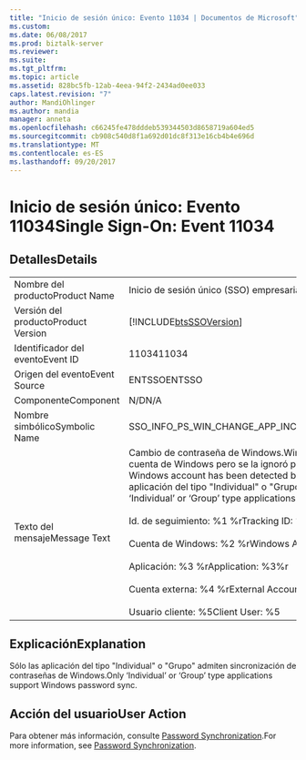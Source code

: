 ```yaml
---
title: "Inicio de sesión único: Evento 11034 | Documentos de Microsoft"
ms.custom: 
ms.date: 06/08/2017
ms.prod: biztalk-server
ms.reviewer: 
ms.suite: 
ms.tgt_pltfrm: 
ms.topic: article
ms.assetid: 828bc5fb-12ab-4eea-94f2-2434ad0ee033
caps.latest.revision: "7"
author: MandiOhlinger
ms.author: mandia
manager: anneta
ms.openlocfilehash: c66245fe478dddeb539344503d8658719a604ed5
ms.sourcegitcommit: cb908c540d8f1a692d01dc8f313e16cb4b4e696d
ms.translationtype: MT
ms.contentlocale: es-ES
ms.lasthandoff: 09/20/2017
---
```

# <a name="single-sign-on-event-11034"></a><span data-ttu-id="905ce-102">Inicio de sesión único: Evento 11034</span><span class="sxs-lookup"><span data-stu-id="905ce-102">Single Sign-On: Event 11034</span></span>
## <a name="details"></a><span data-ttu-id="905ce-103">Detalles</span><span class="sxs-lookup"><span data-stu-id="905ce-103">Details</span></span>  
  
|||  
|-|-|  
|<span data-ttu-id="905ce-104">Nombre del producto</span><span class="sxs-lookup"><span data-stu-id="905ce-104">Product Name</span></span>|<span data-ttu-id="905ce-105">Inicio de sesión único (SSO) empresarial</span><span class="sxs-lookup"><span data-stu-id="905ce-105">Enterprise Single Sign-On</span></span>|  
|<span data-ttu-id="905ce-106">Versión del producto</span><span class="sxs-lookup"><span data-stu-id="905ce-106">Product Version</span></span>|[!INCLUDE[btsSSOVersion](../includes/btsssoversion-md.md)]|  
|<span data-ttu-id="905ce-107">Identificador del evento</span><span class="sxs-lookup"><span data-stu-id="905ce-107">Event ID</span></span>|<span data-ttu-id="905ce-108">11034</span><span class="sxs-lookup"><span data-stu-id="905ce-108">11034</span></span>|  
|<span data-ttu-id="905ce-109">Origen del evento</span><span class="sxs-lookup"><span data-stu-id="905ce-109">Event Source</span></span>|<span data-ttu-id="905ce-110">ENTSSO</span><span class="sxs-lookup"><span data-stu-id="905ce-110">ENTSSO</span></span>|  
|<span data-ttu-id="905ce-111">Componente</span><span class="sxs-lookup"><span data-stu-id="905ce-111">Component</span></span>|<span data-ttu-id="905ce-112">N/D</span><span class="sxs-lookup"><span data-stu-id="905ce-112">N/A</span></span>|  
|<span data-ttu-id="905ce-113">Nombre simbólico</span><span class="sxs-lookup"><span data-stu-id="905ce-113">Symbolic Name</span></span>|<span data-ttu-id="905ce-114">SSO_INFO_PS_WIN_CHANGE_APP_INCORRECT_TYPE</span><span class="sxs-lookup"><span data-stu-id="905ce-114">SSO_INFO_PS_WIN_CHANGE_APP_INCORRECT_TYPE</span></span>|  
|<span data-ttu-id="905ce-115">Texto del mensaje</span><span class="sxs-lookup"><span data-stu-id="905ce-115">Message Text</span></span>|<span data-ttu-id="905ce-116">Cambio de contraseña de Windows.</span><span class="sxs-lookup"><span data-stu-id="905ce-116">Windows password change.</span></span> <span data-ttu-id="905ce-117">Se detectó una asignación para esta cuenta de Windows pero se la ignoró porque la aplicación no tiene el tipo correcto.</span><span class="sxs-lookup"><span data-stu-id="905ce-117">A mapping for this Windows account has been detected but ignored because the application is not the correct type.</span></span> <span data-ttu-id="905ce-118">Sólo las aplicación del tipo "Individual" o "Grupo" admiten sincronización de contraseñas de Windows.%r</span><span class="sxs-lookup"><span data-stu-id="905ce-118">Only ‘Individual’ or ‘Group’ type applications support Windows password sync.%r</span></span><br /><br /> <span data-ttu-id="905ce-119">Id. de seguimiento: %1 %r</span><span class="sxs-lookup"><span data-stu-id="905ce-119">Tracking ID: %1%r</span></span><br /><br /> <span data-ttu-id="905ce-120">Cuenta de Windows: %2 %r</span><span class="sxs-lookup"><span data-stu-id="905ce-120">Windows Account: %2%r</span></span><br /><br /> <span data-ttu-id="905ce-121">Aplicación: %3 %r</span><span class="sxs-lookup"><span data-stu-id="905ce-121">Application: %3%r</span></span><br /><br /> <span data-ttu-id="905ce-122">Cuenta externa: %4 %r</span><span class="sxs-lookup"><span data-stu-id="905ce-122">External Account: %4%r</span></span><br /><br /> <span data-ttu-id="905ce-123">Usuario cliente: %5</span><span class="sxs-lookup"><span data-stu-id="905ce-123">Client User: %5</span></span>|  
  
## <a name="explanation"></a><span data-ttu-id="905ce-124">Explicación</span><span class="sxs-lookup"><span data-stu-id="905ce-124">Explanation</span></span>  
 <span data-ttu-id="905ce-125">Sólo las aplicación del tipo "Individual" o "Grupo" admiten sincronización de contraseñas de Windows.</span><span class="sxs-lookup"><span data-stu-id="905ce-125">Only ‘Individual’ or ‘Group’ type applications support Windows password sync.</span></span>  
  
## <a name="user-action"></a><span data-ttu-id="905ce-126">Acción del usuario</span><span class="sxs-lookup"><span data-stu-id="905ce-126">User Action</span></span>  
 <span data-ttu-id="905ce-127">Para obtener más información, consulte [Password Synchronization](../core/password-synchronization2.md).</span><span class="sxs-lookup"><span data-stu-id="905ce-127">For more information, see [Password Synchronization](../core/password-synchronization2.md).</span></span>